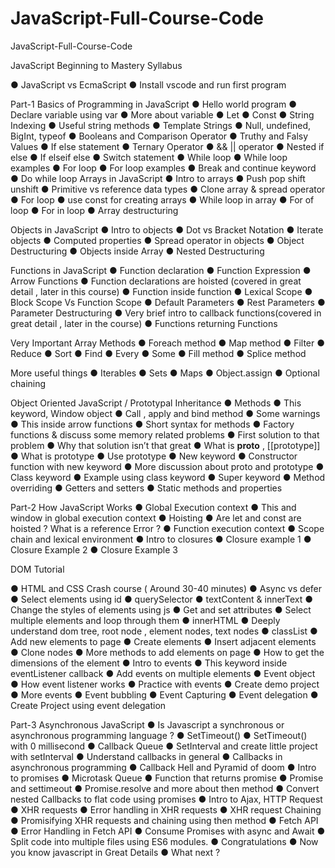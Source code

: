 # JavaScript-Full-Course-Code
JavaScript-Full-Course-Code


JavaScript Beginning to Mastery Syllabus

●	JavaScript vs EcmaScript 
●	Install vscode and run first program

Part-1
Basics of Programming in JavaScript
●	Hello world program
●	Declare variable using var
●	More about variable
●	Let
●	Const
●	String Indexing
●	Useful string methods
●	Template Strings
●	Null, undefined, BigInt, typeof
●	Booleans and Comparison Operator
●	Truthy and Falsy Values
●	If else statement
●	Ternary Operator
●	&& || operator
●	Nested if else
●	If elseif else
●	Switch statement
●	While loop 
●	While loop examples
●	For loop
●	For loop examples
●	Break and continue keyword
●	Do while loop
Arrays in JavaScript
●	Intro to arrays
●	Push pop shift unshift
●	Primitive vs reference data types
●	Clone array & spread operator
●	For loop
●	use const for creating arrays
●	While loop in array
●	For of loop
●	For in loop
●	Array destructuring

Objects in JavaScript
●	Intro to objects
●	Dot vs Bracket Notation
●	Iterate objects
●	Computed properties
●	Spread operator in objects
●	Object Destructuring
●	Objects inside Array
●	Nested Destructuring

Functions in JavaScript
●	Function declaration
●	Function Expression
●	Arrow Functions
●	Function declarations are hoisted  (covered in great detail , later in this course)
●	Function inside function
●	Lexical Scope
●	Block Scope Vs Function Scope
●	Default Parameters
●	Rest Parameters
●	Parameter Destructuring
●	Very brief intro to callback functions(covered in great detail , later in the course)
●	Functions returning Functions 

Very Important Array Methods
●	Foreach method
●	Map method
●	Filter
●	Reduce
●	Sort
●	Find
●	Every
●	Some
●	Fill method
●	Splice method


More useful things 
●	Iterables
●	Sets
●	Maps
●	Object.assign
●	Optional chaining


Object Oriented JavaScript / Prototypal Inheritance
●	Methods
●	This keyword, Window object
●	Call , apply and bind method
●	Some warnings
●	This inside arrow functions
●	Short syntax for methods
●	Factory functions & discuss some memory related problems
●	First solution to that problem
●	Why that solution isn’t that great
●	What is __proto__ , [[prototype]]
●	What is prototype
●	Use prototype
●	New keyword
●	Constructor function with new keyword
●	More discussion about proto and prototype
●	Class keyword
●	Example using class keyword
●	Super keyword
●	Method overriding
●	Getters and setters
●	Static methods and properties

Part-2
How JavaScript Works
●	Global Execution context
●	This and window in global execution context
●	Hoisting
●	Are let and const are hoisted ? What is a reference Error ? 
●	Function execution context
●	Scope chain and lexical environment
●	Intro to closures
●	Closure example 1
●	Closure Example 2
●	Closure Example 3

DOM Tutorial

●	HTML and CSS Crash course ( Around 30-40 minutes)
●	Async vs defer
●	Select elements using id
●	querySelector
●	textContent & innerText
●	Change the styles of elements using js
●	Get and set attributes
●	Select multiple elements and loop through them
●	innerHTML
●	Deeply understand dom tree, root node , element nodes, text nodes
●	classList
●	Add new elements to page
●	Create elements
●	Insert adjacent elements
●	Clone nodes
●	More methods to add elements on page
●	How to get the dimensions of the element
●	Intro to events
●	This keyword inside eventListener callback
●	Add events on multiple elements
●	Event object
●	How event listener works
●	Practice with events
●	Create demo project
●	More events
●	Event bubbling
●	Event Capturing
●	Event delegation 
●	Create Project using event delegation


Part-3
Asynchronous JavaScript
●	Is Javascript a synchronous or asynchronous programming language ? 
●	SetTimeout()
●	SetTimeout() with 0 millisecond
●	Callback Queue
●	SetInterval and create little project with setInterval
●	Understand callbacks in general
●	Callbacks in asynchronous programming 
●	Callback Hell and Pyramid of doom
●	Intro to promises
●	Microtask Queue
●	Function that returns promise
●	Promise and settimeout
●	Promise.resolve and more about then method
●	Convert nested Callbacks to flat code using promises
●	Intro to Ajax, HTTP Request
●	XHR requests
●	Error handling in XHR requests
●	XHR request Chaining 
●	Promisifying XHR requests and chaining using then method
●	Fetch API
●	Error Handling in Fetch API
●	Consume Promises with async and Await
●	Split code into multiple files using ES6 modules.
●	Congratulations 
●	Now you know javascript in Great Details
●	What next ? 



